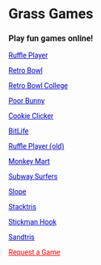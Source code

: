 <!DOCTYPE html>
<html>
<head>
<title>Games - 12grassiscool34</title>
<link rel="icon" type="image/png" href="./Favicon_Circle.png"> <link href="https://fonts.googleapis.com/css2?family=Roboto:wght@400;700&display=swap" rel="stylesheet">
<style> body { font-family: 'Roboto', sans-serif;}
a { color: #0000CD;}
a[href="https://forms.gle/pdeJPsLrm9bckuTj6"] { color: red;} </style>
</head>
<body>
<h1>Grass Games</h1>
<h3>Play fun games online!</h3>
<p1></p>
<a href="https://12grassiscool34.github.io/ruffleplayer">Ruffle Player</a>
<p1></p>
<a href="https://12grassiscool34.github.io/retrobowl">Retro Bowl</a>
<p1></p>
<a href="https://12grassiscool34.github.io/retrobowlcollege">Retro Bowl College</a>
<p1></p>
<a href="https://12grassiscool34.github.io/poorbunny">Poor Bunny</a>
<p1></p>
<a href="https://12grassiscool34.github.io/cookieclicker">Cookie Clicker</a>
<p1></p>
<a href="https://12grassiscool34.github.io/bitlife">BitLife</a>
<p1></p>
<a href="https://12grassiscool34.github.io/ruffleplayer-old">Ruffle Player (old)</a>
<p1></p>
<a href="https://12grassiscool34.github.io/monkeymart">Monkey Mart</a>
<p1></p>
<a href="https://12grassiscool34.github.io/subwaysurfers">Subway Surfers</a>
<p1></p>
<a href="https://12grassiscool34.github.io/slope">Slope</a>
<p1></p>
<a href="https://12grassiscool34.github.io/stacktris">Stacktris</a>
<p1></p>
<a href="https://12grassiscool34.github.io/stickmanhook">Stickman Hook</a>
<p1></p>
<a href="https://12grassiscool34.github.io/sandtris">Sandtris</a>
<p1></p>
<a href="https://forms.gle/pdeJPsLrm9bckuTj6">Request a Game</a>
</body>
</html>
